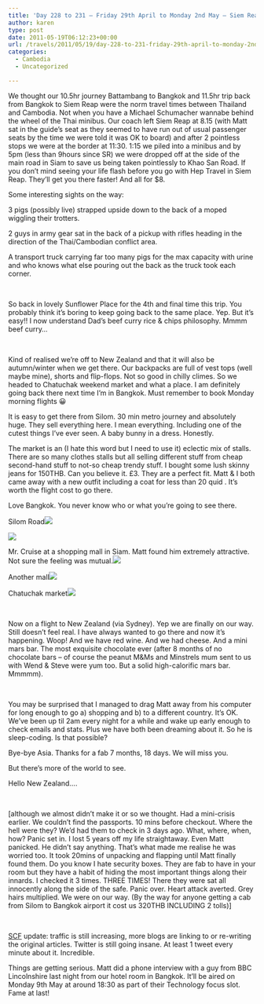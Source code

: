 ```yaml
---
title: 'Day 228 to 231 – Friday 29th April to Monday 2nd May – Siem Reap to Bangkok to New Zealand – surviving Poipet again & Chatuchak weekend market'
author: karen
type: post
date: 2011-05-19T06:12:23+00:00
url: /travels/2011/05/19/day-228-to-231-friday-29th-april-to-monday-2nd-may-siem-reap-to-bangkok-to-new-zealand-surviving-poipet-again-chatuchak-weekend-market/
categories:
  - Cambodia
  - Uncategorized

---
```

We thought our 10.5hr journey Battambang to Bangkok and 11.5hr trip back from Bangkok to Siem Reap were the norm travel times between Thailand and Cambodia. Not when you have a Michael Schumacher wannabe behind the wheel of the Thai minibus. Our coach left Siem Reap at 8.15 (with Matt sat in the guide’s seat as they seemed to have run out of usual passenger seats by the time we were told it was OK to board) and after 2 pointless stops we were at the border at 11:30. 1:15 we piled into a minibus and by 5pm (less than 9hours since SR) we were dropped off at the side of the main road in Siam to save us being taken pointlessly to Khao San Road. If you don’t mind seeing your life flash before you go with Hep Travel in Siem Reap. They’ll get you there faster! And all for $8.

Some interesting sights on the way:

3 pigs (possibly live) strapped upside down to the back of a moped wiggling their trotters.

2 guys in army gear sat in the back of a pickup with rifles heading in the direction of the Thai/Cambodian conflict area.

A transport truck carrying far too many pigs for the max capacity with urine and who knows what else pouring out the back as the truck took each corner.

&nbsp;

So back in lovely Sunflower Place for the 4th and final time this trip. You probably think it’s boring to keep going back to the same place. Yep. But it’s easy!! I now understand Dad’s beef curry rice & chips philosophy. Mmmm beef curry…

&nbsp;

Kind of realised we’re off to New Zealand and that it will also be autumn/winter when we get there. Our backpacks are full of vest tops (well maybe mine), shorts and flip-flops. Not so good in chilly climes. So we headed to Chatuchak weekend market and what a place. I am definitely going back there next time I’m in Bangkok. Must remember to book Monday morning flights 😀

It is easy to get there from Silom. 30 min metro journey and absolutely huge. They sell everything here. I mean everything. Including one of the cutest things I’ve ever seen. A baby bunny in a dress. Honestly. 

The market is an (I hate this word but I need to use it) eclectic mix of stalls. There are so many clothes stalls but all selling different stuff from cheap second-hand stuff to not-so cheap trendy stuff. I bought some lush skinny jeans for 150THB. Can you believe it. £3. They are a perfect fit. Matt & I both came away with a new outfit including a coat for less than 20 quid . It’s worth the flight cost to go there. 

Love Bangkok. You never know who or what you’re going to see there.

Silom Road![](/travels-wp-content/uploads/2011/05/IMG_4760.jpg)

![](/travels-wp-content/uploads/2011/05/IMG_4780.jpg)

Mr. Cruise at a shopping mall in Siam. Matt found him extremely attractive. Not sure the feeling was mutual.![](/travels-wp-content/uploads/2011/05/IMG_4820.jpg)

Another mall![](/travels-wp-content/uploads/2011/05/IMG_4831.jpg)

Chatuchak market![](/travels-wp-content/uploads/2011/05/IMG_4832.jpg)

&nbsp;

Now on a flight to New Zealand (via Sydney). Yep we are finally on our way. Still doesn’t feel real. I have always wanted to go there and now it’s happening. Woop! And we have red wine. And we had cheese. And a mini mars bar. The most exquisite chocolate ever (after 8 months of no chocolate bars – of course the peanut M&Ms and Minstrels mum sent to us with Wend & Steve were yum too. But a solid high-calorific mars bar. Mmmmm).

&nbsp;

You may be surprised that I managed to drag Matt away from his computer for long enough to go a) shopping and b) to a different country. It’s OK. We’ve been up til 2am every night for a while and wake up early enough to check emails and stats. Plus we have both been dreaming about it. So he is sleep-coding. Is that possible? 

Bye-bye Asia. Thanks for a fab 7 months, 18 days. We will miss you.

But there’s more of the world to see.

Hello New Zealand….

&nbsp;

[although we almost didn’t make it or so we thought. Had a mini-crisis earlier. We couldn’t find the passports. 10 mins before checkout. Where the hell were they? We’d had them to check in 3 days ago. What, where, when, how? Panic set in. I lost 5 years off my life straightaway. Even Matt panicked. He didn’t say anything. That’s what made me realise he was worried too. It took 20mins of unpacking and flapping until Matt finally found them. Do you know I hate security boxes. They are fab to have in your room but they have a habit of hiding the most important things along their innards. I checked it 3 times. THREE TIMES! There they were sat all innocently along the side of the safe. Panic over. Heart attack averted. Grey hairs multiplied. We were on our way. (By the way for anyone getting a cab from Silom to Bangkok airport it cost us 320THB INCLUDING 2 tolls)]

&nbsp;

[SCF][6] update: traffic is still increasing, more blogs are linking to or re-writing the original articles. Twitter is still going insane. At least 1 tweet every minute about it. Incredible.

Things are getting serious. Matt did a phone interview with a guy from BBC Lincolnshire last night from our hotel room in Bangkok. It’ll be aired on Monday 9th May at around 18:30 as part of their Technology focus slot. Fame at last!

 [1]: http://www.mattburns.co.uk/travels/wp-content/uploads/2011/05/IMG_4760.jpg
 [2]: http://www.mattburns.co.uk/travels/wp-content/uploads/2011/05/IMG_4780.jpg
 [3]: http://www.mattburns.co.uk/travels/wp-content/uploads/2011/05/IMG_4820.jpg
 [4]: http://www.mattburns.co.uk/travels/wp-content/uploads/2011/05/IMG_4831.jpg
 [5]: http://www.mattburns.co.uk/travels/wp-content/uploads/2011/05/IMG_4832.jpg
 [6]: http://www.stolencamerafinder.com/